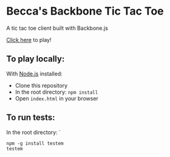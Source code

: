 # Becca's Backbone Tic Tac Toe

A tic tac toe client built with Backbone.js

[Click here](http://beccanelson.is/backbone-ttt) to play!

## To play locally:

With [Node.js](https://nodejs.org/en/) installed: 

+ Clone this repository
+ In the root directory: `npm install`
+ Open `index.html` in your browser

## To run tests:

In the root directory: `
```
npm -g install testem
testem
```
